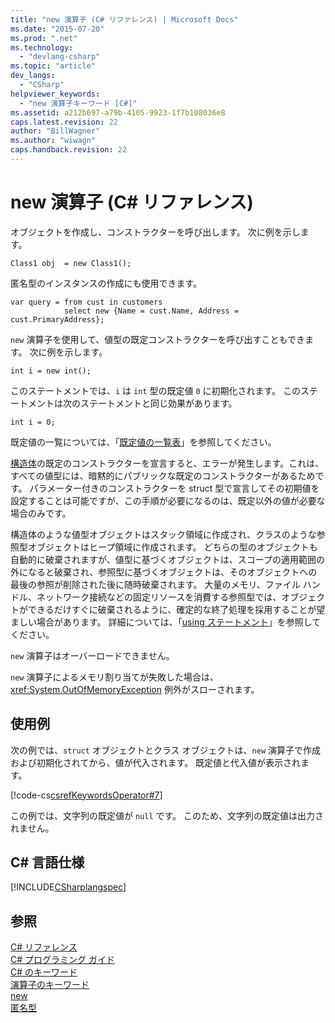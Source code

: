 ```yaml
---
title: "new 演算子 (C# リファレンス) | Microsoft Docs"
ms.date: "2015-07-20"
ms.prod: ".net"
ms.technology: 
  - "devlang-csharp"
ms.topic: "article"
dev_langs: 
  - "CSharp"
helpviewer_keywords: 
  - "new 演算子キーワード [C#]"
ms.assetid: a212b697-a79b-4105-9923-1f7b108036e8
caps.latest.revision: 22
author: "BillWagner"
ms.author: "wiwagn"
caps.handback.revision: 22
---
```

# new 演算子 (C# リファレンス)
オブジェクトを作成し、コンストラクターを呼び出します。  次に例を示します。  
  
```  
Class1 obj  = new Class1();  
```  
  
 匿名型のインスタンスの作成にも使用できます。  
  
```  
var query = from cust in customers  
            select new {Name = cust.Name, Address = cust.PrimaryAddress};  
```  
  
 `new` 演算子を使用して、値型の既定コンストラクターを呼び出すこともできます。  次に例を示します。  
  
```  
int i = new int();  
```  
  
 このステートメントでは、`i` は `int` 型の既定値 `0` に初期化されます。  このステートメントは次のステートメントと同じ効果があります。  
  
```  
int i = 0;  
```  
  
 既定値の一覧については、「[既定値の一覧表](../../../csharp/language-reference/keywords/default-values-table.md)」を参照してください。  
  
 [構造体](../../../csharp/language-reference/keywords/struct.md)の既定のコンストラクターを宣言すると、エラーが発生します。これは、すべての値型には、暗黙的にパブリックな既定のコンストラクターがあるためです。  パラメーター付きのコンストラクターを struct 型で宣言してその初期値を設定することは可能ですが、この手順が必要になるのは、既定以外の値が必要な場合のみです。  
  
 構造体のような値型オブジェクトはスタック領域に作成され、クラスのような参照型オブジェクトはヒープ領域に作成されます。  どちらの型のオブジェクトも自動的に破棄されますが、値型に基づくオブジェクトは、スコープの適用範囲の外になると破棄され、参照型に基づくオブジェクトは、そのオブジェクトへの最後の参照が削除された後に随時破棄されます。  大量のメモリ、ファイル ハンドル、ネットワーク接続などの固定リソースを消費する参照型では、オブジェクトができるだけすぐに破棄されるように、確定的な終了処理を採用することが望ましい場合があります。  詳細については、「[using ステートメント](../../../csharp/language-reference/keywords/using-statement.md)」を参照してください。  
  
 `new` 演算子はオーバーロードできません。  
  
 `new` 演算子によるメモリ割り当てが失敗した場合は、<xref:System.OutOfMemoryException> 例外がスローされます。  
  
## 使用例  
 次の例では、`struct` オブジェクトとクラス オブジェクトは、`new` 演算子で作成および初期化されてから、値が代入されます。  既定値と代入値が表示されます。  
  
 [!code-cs[csrefKeywordsOperator#7](../../../csharp/language-reference/keywords/codesnippet/csharp/csrefKeywordsOperator/csrefKeywordsOperators.cs#7)]  
  
 この例では、文字列の既定値が `null` です。  このため、文字列の既定値は出力されません。  
  
## C\# 言語仕様  
 [!INCLUDE[CSharplangspec](../../../csharp/language-reference/keywords/includes/csharplangspec-md.md)]  
  
## 参照  
 [C\# リファレンス](../../../csharp/language-reference/index.md)   
 [C\# プログラミング ガイド](../../../csharp/programming-guide/index.md)   
 [C\# のキーワード](../../../csharp/language-reference/keywords/index.md)   
 [演算子のキーワード](../../../csharp/language-reference/keywords/operator-keywords.md)   
 [new](../../../csharp/language-reference/keywords/new.md)   
 [匿名型](../../../csharp/programming-guide/classes-and-structs/anonymous-types.md)